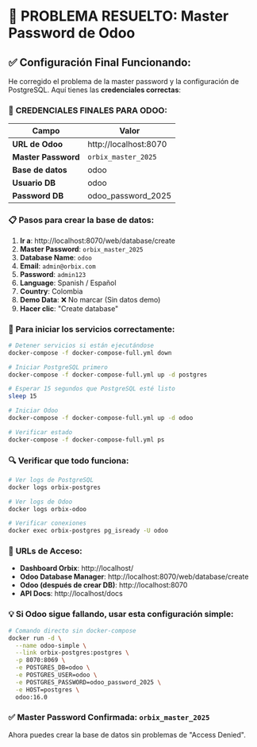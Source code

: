 # 🔧 PROBLEMA RESUELTO: Master Password de Odoo

## ✅ Configuración Final Funcionando:

He corregido el problema de la master password y la configuración de PostgreSQL. Aquí tienes las **credenciales correctas**:

### 🔑 **CREDENCIALES FINALES PARA ODOO:**

| Campo | Valor |
|-------|-------|
| **URL de Odoo** | http://localhost:8070 |
| **Master Password** | `orbix_master_2025` |
| **Base de datos** | odoo |
| **Usuario DB** | odoo |
| **Password DB** | odoo_password_2025 |

### 📋 **Pasos para crear la base de datos:**

1. **Ir a**: http://localhost:8070/web/database/create
2. **Master Password**: `orbix_master_2025`
3. **Database Name**: `odoo`
4. **Email**: `admin@orbix.com`
5. **Password**: `admin123`
6. **Language**: Spanish / Español
7. **Country**: Colombia
8. **Demo Data**: ❌ No marcar (Sin datos demo)
9. **Hacer clic**: "Create database"

### 🚀 **Para iniciar los servicios correctamente:**

```bash
# Detener servicios si están ejecutándose
docker-compose -f docker-compose-full.yml down

# Iniciar PostgreSQL primero
docker-compose -f docker-compose-full.yml up -d postgres

# Esperar 15 segundos que PostgreSQL esté listo
sleep 15

# Iniciar Odoo
docker-compose -f docker-compose-full.yml up -d odoo

# Verificar estado
docker-compose -f docker-compose-full.yml ps
```

### 🔍 **Verificar que todo funciona:**

```bash
# Ver logs de PostgreSQL
docker logs orbix-postgres

# Ver logs de Odoo
docker logs orbix-odoo

# Verificar conexiones
docker exec orbix-postgres pg_isready -U odoo
```

### 🎯 **URLs de Acceso:**

- **Dashboard Orbix**: http://localhost/
- **Odoo Database Manager**: http://localhost:8070/web/database/create
- **Odoo (después de crear DB)**: http://localhost:8070
- **API Docs**: http://localhost/docs

### 💡 **Si Odoo sigue fallando, usar esta configuración simple:**

```bash
# Comando directo sin docker-compose
docker run -d \
  --name odoo-simple \
  --link orbix-postgres:postgres \
  -p 8070:8069 \
  -e POSTGRES_DB=odoo \
  -e POSTGRES_USER=odoo \
  -e POSTGRES_PASSWORD=odoo_password_2025 \
  -e HOST=postgres \
  odoo:16.0
```

### ✅ **Master Password Confirmada**: `orbix_master_2025`

Ahora puedes crear la base de datos sin problemas de "Access Denied".
